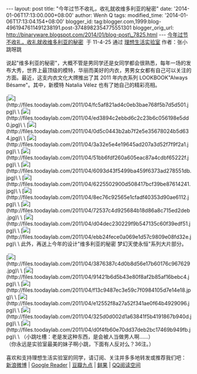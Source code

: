 --- layout: post title: "今年过节不收礼，收礼就收维多利亚的秘密" date:
'2014-01-06T17:13:00.000+08:00' author: Wenh Q tags: modified\_time:
'2014-01-06T17:13:04.154+08:00' blogger\_id:
tag:blogger.com,1999:blog-4961947611491238191.post-3748982354775551301
blogger\_orig\_url:
http://binaryware.blogspot.com/2014/01/blog-post\_7825.html ---
[今年过节不收礼，收礼就收维多利亚的秘密](http://www.toodaylab.com/21226)  于
11-4-25 通过 [理想生活实验室](http://www.toodaylab.com/)
作者：张小跳呀跳\
\
说起"维多利亚的秘密"，大概不管是男同学还是女同学都会很熟悉，每年一场的发布大秀，世界上最顶级的模特，华丽而美好的内衣，男男女女都有自己可以关注的方面。最近，这支内衣文化大牌推出了其
2011 年内衣系列 LOOKBOOK"Always Bésame"。其中，新模特 Natalia Vélez
也有了她自己的精彩亮相。\
\
[![](https://images-blogger-opensocial.googleusercontent.com/gadgets/proxy?url=http%3A%2F%2Ffiles.toodaylab.com%2F2011%2F04%2Ffc5af821ad4c0eb3bae768f5b7d5d501.jpg&container=blogger&gadget=a&rewriteMime=image%2F*)](http://files.toodaylab.com/2011/04/fc5af821ad4c0eb3bae768f5b7d5d501.jpg)\
\
[![](https://images-blogger-opensocial.googleusercontent.com/gadgets/proxy?url=http%3A%2F%2Ffiles.toodaylab.com%2F2011%2F04%2Fed3894c2ebbd6c2c23b6c056198e5dd0.jpg&container=blogger&gadget=a&rewriteMime=image%2F*)](http://files.toodaylab.com/2011/04/ed3894c2ebbd6c2c23b6c056198e5dd0.jpg)\
\
[![](https://images-blogger-opensocial.googleusercontent.com/gadgets/proxy?url=http%3A%2F%2Ffiles.toodaylab.com%2F2011%2F04%2F0d5c0443b2ab7f2e5e35678024b5d634.jpg&container=blogger&gadget=a&rewriteMime=image%2F*)](http://files.toodaylab.com/2011/04/0d5c0443b2ab7f2e5e35678024b5d634.jpg)\
\
[![](https://images-blogger-opensocial.googleusercontent.com/gadgets/proxy?url=http%3A%2F%2Ffiles.toodaylab.com%2F2011%2F04%2F3a32e5e4e19645ad207a3d52f7f9f2a1.jpg&container=blogger&gadget=a&rewriteMime=image%2F*)](http://files.toodaylab.com/2011/04/3a32e5e4e19645ad207a3d52f7f9f2a1.jpg)\
\
[![](https://images-blogger-opensocial.googleusercontent.com/gadgets/proxy?url=http%3A%2F%2Ffiles.toodaylab.com%2F2011%2F04%2F51bb6fdf260a605eac87a4cdbf65222f.jpg&container=blogger&gadget=a&rewriteMime=image%2F*)](http://files.toodaylab.com/2011/04/51bb6fdf260a605eac87a4cdbf65222f.jpg)\
\
[![](https://images-blogger-opensocial.googleusercontent.com/gadgets/proxy?url=http%3A%2F%2Ffiles.toodaylab.com%2F2011%2F04%2F6093d43f5499ba459f6373ad278551db.jpg&container=blogger&gadget=a&rewriteMime=image%2F*)](http://files.toodaylab.com/2011/04/6093d43f5499ba459f6373ad278551db.jpg)\
\
[![](https://images-blogger-opensocial.googleusercontent.com/gadgets/proxy?url=http%3A%2F%2Ffiles.toodaylab.com%2F2011%2F04%2F6225502900d508417bcf39be87614241.jpg&container=blogger&gadget=a&rewriteMime=image%2F*)](http://files.toodaylab.com/2011/04/6225502900d508417bcf39be87614241.jpg)\
\
[![](https://images-blogger-opensocial.googleusercontent.com/gadgets/proxy?url=http%3A%2F%2Ffiles.toodaylab.com%2F2011%2F04%2F8ec76c92565e1cfadf40353d90ae6112.jpg&container=blogger&gadget=a&rewriteMime=image%2F*)](http://files.toodaylab.com/2011/04/8ec76c92565e1cfadf40353d90ae6112.jpg)\
\
[![](https://images-blogger-opensocial.googleusercontent.com/gadgets/proxy?url=http%3A%2F%2Ffiles.toodaylab.com%2F2011%2F04%2F72537c4d925684b18d86a8c715ed2deb.jpg&container=blogger&gadget=a&rewriteMime=image%2F*)](http://files.toodaylab.com/2011/04/72537c4d925684b18d86a8c715ed2deb.jpg)\
\
[![](https://images-blogger-opensocial.googleusercontent.com/gadgets/proxy?url=http%3A%2F%2Ffiles.toodaylab.com%2F2011%2F04%2Fd04dec230229f9b547135c60f39edf51.jpg&container=blogger&gadget=a&rewriteMime=image%2F*)](http://files.toodaylab.com/2011/04/d04dec230229f9b547135c60f39edf51.jpg)\
\
[![](https://images-blogger-opensocial.googleusercontent.com/gadgets/proxy?url=http%3A%2F%2Ffiles.toodaylab.com%2F2011%2F04%2Febb24fece0a069e1d57c9809e08fd32e.jpg&container=blogger&gadget=a&rewriteMime=image%2F*)](http://files.toodaylab.com/2011/04/ebb24fece0a069e1d57c9809e08fd32e.jpg)\
\
此外，再送上今年的设计"维多利亚的秘密 梦幻天使永恒"系列大片部分。\
\
[![](https://images-blogger-opensocial.googleusercontent.com/gadgets/proxy?url=http%3A%2F%2Ffiles.toodaylab.com%2F2011%2F04%2F3876387c4d0b8d56e17b60176c967629.jpg&container=blogger&gadget=a&rewriteMime=image%2F*)](http://files.toodaylab.com/2011/04/3876387c4d0b8d56e17b60176c967629.jpg)\
\
[![](https://images-blogger-opensocial.googleusercontent.com/gadgets/proxy?url=http%3A%2F%2Ffiles.toodaylab.com%2F2011%2F04%2F91421b6d5b43e80f8af2b85af16bebc4.jpg&container=blogger&gadget=a&rewriteMime=image%2F*)](http://files.toodaylab.com/2011/04/91421b6d5b43e80f8af2b85af16bebc4.jpg)\
\
[![](https://images-blogger-opensocial.googleusercontent.com/gadgets/proxy?url=http%3A%2F%2Ffiles.toodaylab.com%2F2011%2F04%2Ff13c9487ec3e59c7f0984105d7e14e18.jpg&container=blogger&gadget=a&rewriteMime=image%2F*)](http://files.toodaylab.com/2011/04/f13c9487ec3e59c7f0984105d7e14e18.jpg)\
\
[![](https://images-blogger-opensocial.googleusercontent.com/gadgets/proxy?url=http%3A%2F%2Ffiles.toodaylab.com%2F2011%2F04%2Fe12552f8a27a52f341ae0f64b4929096.jpg&container=blogger&gadget=a&rewriteMime=image%2F*)](http://files.toodaylab.com/2011/04/e12552f8a27a52f341ae0f64b4929096.jpg)\
\
[![](https://images-blogger-opensocial.googleusercontent.com/gadgets/proxy?url=http%3A%2F%2Ffiles.toodaylab.com%2F2011%2F04%2F325d0d002d1a63841f5b4191867b940d.jpg&container=blogger&gadget=a&rewriteMime=image%2F*)](http://files.toodaylab.com/2011/04/325d0d002d1a63841f5b4191867b940d.jpg)\
\
[![](https://images-blogger-opensocial.googleusercontent.com/gadgets/proxy?url=http%3A%2F%2Ffiles.toodaylab.com%2F2011%2F04%2Fd0f4fb60e70dd37deb2bc17469b949fb.jpg&container=blogger&gadget=a&rewriteMime=image%2F*)](http://files.toodaylab.com/2011/04/d0f4fb60e70dd37deb2bc17469b949fb.jpg)\
\
（小跳吐槽：老是发这种东西，是会被人当做男人啊……）\
 （你永远是实验室最美的妹子啊小跳，下面有人反对么？36注。）\
\
喜欢和支持理想生活实验室的同学，请订阅、关注并多多地转发或推荐我们吧：\
 [新浪微博](http://t.sina.com.cn/toodaylab) | [Google
Reader](http://fusion.google.com/add?feedurl=http://www.toodaylab.com/feed)
| [豆瓣九点](http://9.douban.com/subject/9378031/) |
[鲜果](http://www.xianguo.com/subscribe.php?url=http://www.toodaylab.com/feed/atom)
|
[QQ阅读空间](http://mail.qq.com/cgi-bin/feed?u=http://feeds.feedburner.com/toodaylab)
